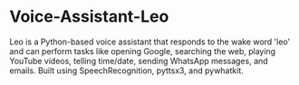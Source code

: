 # Voice-Assistant-Leo
Leo is a Python-based voice assistant that responds to the wake word 'leo' and can perform tasks like opening Google, searching the web, playing YouTube videos, telling time/date, sending WhatsApp messages, and emails. Built using SpeechRecognition, pyttsx3, and pywhatkit.
